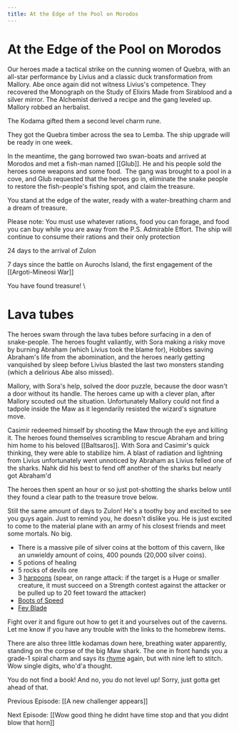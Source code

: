```yaml
---
title: At the Edge of the Pool on Morodos
---
```


# At the Edge of the Pool on Morodos

Our heroes made a tactical strike on the cunning women of Quebra, with an all-star performance by Livius and a classic duck transformation from Mallory. Abe once again did not witness Livius's competence. They recovered the Monograph on the Study of Elixirs Made from Sirablood and a silver mirror. The Alchemist derived a recipe and the gang leveled up. Mallory robbed an herbalist. 

The Kodama gifted them a second level charm rune. 

They got the Quebra timber across the sea to Lemba. The ship upgrade will be ready in one week. 

In the meantime, the gang borrowed two swan-boats and arrived at Morodos and met a fish-man named [[Glub]]. He and his people sold the heroes some weapons and some food.  The gang was brought to a pool in a cove, and Glub requested that the heroes go in, eliminate the snake people to restore the fish-people's fishing spot, and claim the treasure. 

You stand at the edge of the water, ready with a water-breathing charm and a dream of treasure. 

Please note: You must use whatever rations, food you can forage, and food you can buy while you are away from the P.S. Admirable Effort. The ship will continue to consume their rations and their only protection 

24 days to the arrival of Zulon

7 days since the battle on Aurochs Island, the first engagement of the [[Argoti-Mineosi War]]

You have found treasure! \

# Lava tubes

The heroes swam through the lava tubes before surfacing in a den of snake-people. The heroes fought valiantly, with Sora making a risky move by burning Abraham (which Livius took the blame for), Hobbes saving Abraham's life from the abomination, and the heroes nearly getting vanquished by sleep before Livius blasted the last two monsters standing (which a delirious Abe also missed).

Mallory, with Sora's help, solved the door puzzle, because the door wasn't a door without its handle. The heroes came up with a clever plan, after Mallory scouted out the situation. Unfortunately Mallory could not find a tadpole inside the Maw as it legendarily resisted the wizard's signature move. 

Casimir redeemed himself by shooting the Maw through the eye and killing it. The heroes found themselves scrambling to rescue Abraham and bring him home to his beloved [[Baltsaros]]. With Sora and Casimir's quick thinking, they were able to stabilize him. A blast of radiation and lightning from Livius unfortunately went unnoticed by Abraham as Livius felled one of the sharks. Nahk did his best to fend off another of the sharks but nearly got Abraham'd

The heroes then spent an hour or so just pot-shotting the sharks below until they found a clear path to the treasure trove below. 

Still the same amount of days to Zulon! He's a toothy boy and excited to see you guys again. Just to remind you, he doesn't dislike you. He is just excited to come to the material plane with an army of his closest friends and meet some mortals. No big.

* There is a massive pile of silver coins at the bottom of this cavern, like an unwieldy amount of coins, 400 pounds (20,000 silver coins). 
* 5 potions of healing
* 5 rocks of devils ore
* 3 [harpoons](https://www.dndbeyond.com/magic-items/1585772-harpoon) (spear, on range attack: if the target is a Huge or smaller creature, it must succeed on a Strength contest against the attacker or be pulled up to 20 feet toward the attacker)
* [Boots of Speed](https://www.dndbeyond.com/magic-items/boots-of-speed)
* [Fey Blade](https://www.dndbeyond.com/magic-items/1457853-fey-blade)

Fight over it and figure out how to get it and yourselves out of the caverns. Let me know if you have any trouble with the links to the homebrew items. 

There are also three little kodamas down here, breathing water apparently, standing on the corpse of the big Maw shark. The one in front hands you a grade-1 spiral charm and says its [rhyme](https://docs.google.com/document/d/1WuwYmmvQxiOLZe-IlVYPpcTa-iuugK0vxgK3BrRSUSQ/edit#) again, but with nine left to stitch. Wow single digits, who'd'a thought. 

You do not find a book! And no, you do not level up! Sorry, just gotta get ahead of that.

Previous Episode: [[A new challenger appears]]

Next Episode: [[Wow good thing he didnt have time stop and that you didnt blow that horn]]